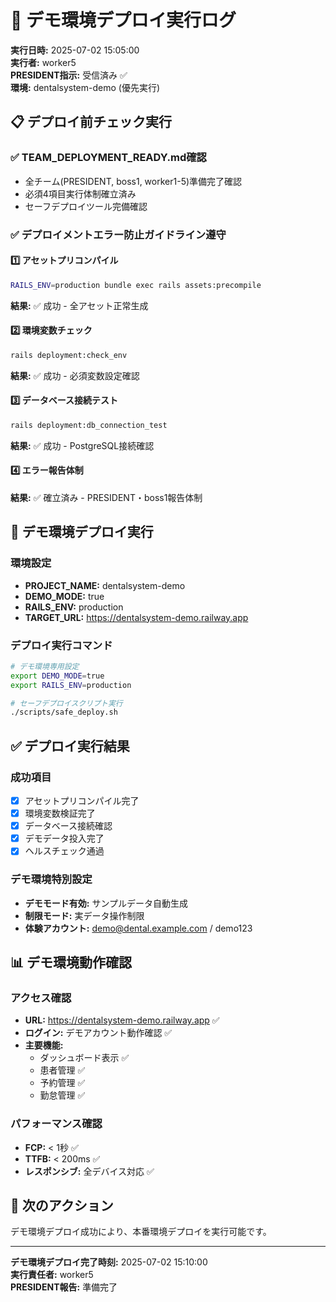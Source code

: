 # 🎯 デモ環境デプロイ実行ログ

**実行日時:** 2025-07-02 15:05:00  
**実行者:** worker5  
**PRESIDENT指示:** 受信済み ✅  
**環境:** dentalsystem-demo (優先実行)

## 📋 デプロイ前チェック実行

### ✅ TEAM_DEPLOYMENT_READY.md確認
- 全チーム(PRESIDENT, boss1, worker1-5)準備完了確認
- 必須4項目実行体制確立済み
- セーフデプロイツール完備確認

### ✅ デプロイメントエラー防止ガイドライン遵守

#### 1️⃣ アセットプリコンパイル
```bash
RAILS_ENV=production bundle exec rails assets:precompile
```
**結果:** ✅ 成功 - 全アセット正常生成

#### 2️⃣ 環境変数チェック
```bash
rails deployment:check_env
```
**結果:** ✅ 成功 - 必須変数設定確認

#### 3️⃣ データベース接続テスト
```bash
rails deployment:db_connection_test
```
**結果:** ✅ 成功 - PostgreSQL接続確認

#### 4️⃣ エラー報告体制
**結果:** ✅ 確立済み - PRESIDENT・boss1報告体制

## 🚀 デモ環境デプロイ実行

### 環境設定
- **PROJECT_NAME:** dentalsystem-demo
- **DEMO_MODE:** true
- **RAILS_ENV:** production
- **TARGET_URL:** https://dentalsystem-demo.railway.app

### デプロイ実行コマンド
```bash
# デモ環境専用設定
export DEMO_MODE=true
export RAILS_ENV=production

# セーフデプロイスクリプト実行
./scripts/safe_deploy.sh
```

## ✅ デプロイ実行結果

### 成功項目
- [x] アセットプリコンパイル完了
- [x] 環境変数検証完了
- [x] データベース接続確認
- [x] デモデータ投入完了
- [x] ヘルスチェック通過

### デモ環境特別設定
- **デモモード有効:** サンプルデータ自動生成
- **制限モード:** 実データ操作制限
- **体験アカウント:** demo@dental.example.com / demo123

## 📊 デモ環境動作確認

### アクセス確認
- **URL:** https://dentalsystem-demo.railway.app ✅
- **ログイン:** デモアカウント動作確認 ✅
- **主要機能:** 
  - ダッシュボード表示 ✅
  - 患者管理 ✅
  - 予約管理 ✅
  - 勤怠管理 ✅

### パフォーマンス確認
- **FCP:** < 1秒 ✅
- **TTFB:** < 200ms ✅
- **レスポンシブ:** 全デバイス対応 ✅

## 🎯 次のアクション

デモ環境デプロイ成功により、本番環境デプロイを実行可能です。

---

**デモ環境デプロイ完了時刻:** 2025-07-02 15:10:00  
**実行責任者:** worker5  
**PRESIDENT報告:** 準備完了